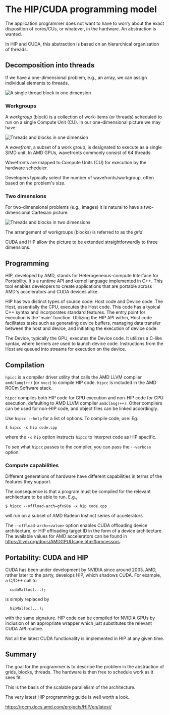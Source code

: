 
# The HIP/CUDA programming model

The application programmer does not want to have to worry about
the exact disposition of cores/CUs, or whatever, in the hardware.
An abstraction is wanted.

In HIP and CUDA, this abstraction is based on an hierarchical
organisation of threads.


## Decomposition into threads

If we have a one-dimensional problem, e.g., an array, we can assign individual
elements to threads.

![A single thread block in one dimension](../images/ks-threads.jpeg)

### Workgroups

A *workgroup* (block) is a collection of work-items (or threads) scheduled to
run on a single Compute Unit (CU). In our one-dimensional picture we may have:

![Threads and blocks in one dimension](../images/ks-threads-blocks.jpeg)

A *wavefront*, a subset of a work group, is designated to execute as a single
SIMD unit. In AMD GPUs, wavefronts commonly consist of 64 threads.

Wavefronts are mapped to Compute Units (CU) for execution by the hardware
scheduler.

Developers typically select the number of wavefronts/workgroup, often based on
the problem's size.


### Two dimensions

For two-dimensional problems (e.g., images) it is natural to have a
two-dimensional Cartesian picture:

![Threads and blocks in two dimensions](../images/ks-threads-blocks-grids.jpeg)

The arrangement of workgroups (blocks) is referred to as the *grid*.

CUDA and HIP allow the picture to be extended straightforwardly
to three dimensions.


## Programming

HIP, developed by AMD, stands for Heterogeneous-compute Interface for
Portability. It's a runtime API and kernel language implemented in C++. This
tool enables developers to create applications that are portable across AMD's
accelerators and CUDA devices alike.

HIP has two distinct types of source code: Host code and Device code. The Host,
essentially the CPU, executes the Host code. This code has a typical C++ syntax
and incorporates standard features. The entry point for execution is the 'main'
function. Utilizing the HIP API within, Host code facilitates tasks such as
generating device buffers, managing data transfer between the host and device,
and initiating the execution of device code.

The Device, typically the GPU, executes the Device code. It utilizes a C-like
syntax, where kernels are used to launch device code. Instructions from the
Host are queued into streams for execution on the device.

## Compilation

`hpicc` is a compiler driver utility that calls the AMD LLVM compiler
`amdclang(++)` (or `nvcc`) to compile HIP code. `hipcc` is included in the AMD
ROCm Software stack.

`hipcc` compiles both HIP code for GPU execution and non-HIP code for CPU
execution, defaulting to AMD LLVM compiler `amdclang(++)`. Other compilers can
be used for non-HIP code, and object files can be linked accordingly.

Use `hipcc --help` for a list of options. To compile code, use: Eg.
```
$ hipcc -x hip code.cpp
```
where the `-x hip` option instructs `hipcc` to interpret code as HIP specific.

To see what `hipcc` passes to the compiler, you can pass the `--verbose` option.

### Compute capabilities

Different generations of hardware have different capabilities in terms
of the features they support.

The consequence is that a program must be compiled for the relevant
architecture to be able to run. E.g.,
```
$ hipcc --offload-arch=gfx90a -x hip code.cpp
```
will run  on a subset of AMD Radeon Instinct series of accelerators

The `--offload-arch=<value>` option enables CUDA offloading device architecture,
or HIP offloading target ID in the form of a device architecture. The available
values for AMD accelerators can be found in
https://llvm.org/docs/AMDGPUUsage.html#processors.

## Portability: CUDA and HIP

CUDA has been under development by NVIDIA since around 2005. AMD, rather
later to the party, develops HIP, which shadows CUDA. For
example, a C/C++ call to
```
  cudaMalloc(...);
```
is simply replaced by
```
  hipMalloc(...);
```
with the same signature. HIP code can be compiled for NVIDIA GPUs by
inclusion of an appropriate wrapper which just substitutes the relevant
CUDA API routine.

Not all the latest CUDA functionality is implemented in HIP at any given
time.

## Summary

The goal for the programmer is to describe the problem in the
abstraction of grids, blocks, threads. The hardware is then
free to schedule work as it sees fit.

This is the basis of the scalable parallelism of the architecture.

The very latest HIP programming guide is well worth a look.

https://rocm.docs.amd.com/projects/HIP/en/latest/
